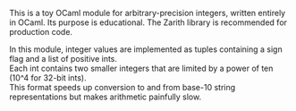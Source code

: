 This is a toy OCaml module for arbitrary-precision integers, written entirely in OCaml.
Its purpose is educational. The Zarith library is recommended for production code.

In this module, integer values are implemented as tuples containing a sign flag and a list of positive ints.  
Each int contains two smaller integers that are limited by a power of ten (10^4 for 32-bit ints).  
This format speeds up conversion to and from base-10 string representations but makes arithmetic painfully slow.
